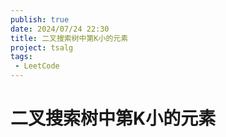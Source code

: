 ```yaml
---
publish: true
date: 2024/07/24 22:30
title: 二叉搜索树中第K小的元素
project: tsalg
tags:
 - LeetCode
---
```


# 二叉搜索树中第K小的元素
